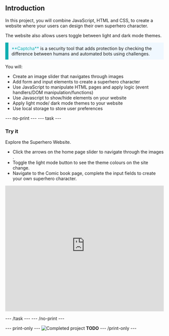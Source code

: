 ## Introduction


In this project, you will combine JavaScript, HTML and CSS, to create a website where your users can design their own superhero character. 

The website also allows users toggle between light and dark mode themes.


<p style="border-left: solid; border-width:10px; border-color: #0faeb0; background-color: aliceblue; padding: 10px;">
<span style="color: #0faeb0">**Captcha**</span> is a security tool that adds protection by checking the difference between humans and automated bots using challenges.
</p>

You will:
+ Create an image slider that navigates through images
+ Add form and input elements to create a superhero character
+ Use JavaScript to manipulate HTML pages and apply logic (event handlers/DOM manipulation/functions)
+ Use Javascript to show/hide elements on your website
+ Apply light mode/ dark mode themes to your website
+ Use local storage to store user preferences


--- no-print ---
--- task ---

### Try it
<div style="display: flex; flex-wrap: wrap">
<div style="flex-basis: 175px; flex-grow: 1">  
Explore the Superhero Website. 

+ Click the arrows on the home page slider to navigate through the images .
+ Toggle the light mode button to see the theme colours on the site change.
+ Navigate to the Comic book page, complete the input fields to create your own superhero character.

<iframe src="https://staging-editor.raspberrypi.org/en/embed/viewer/comic-character-complete" width="100%" height="400" frameborder="0" marginwidth="0" marginheight="0" allowfullscreen> </iframe>
</div>
</div>

--- /task ---
--- /no-print ---

--- print-only ---
![Completed project](images/showcase_static.png) **TODO**
--- /print-only ---
